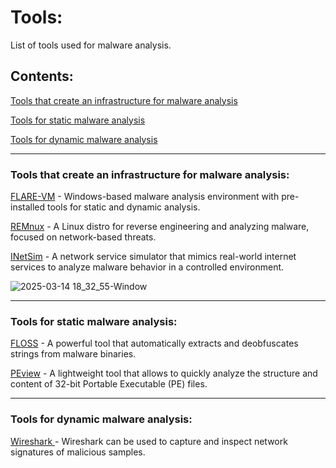 # Tools:
List of tools used for malware analysis.

## Contents: 
[Tools that create an infrastructure for malware analysis](https://github.com/sapan322/Raman-Cybersecurity-Portfolio/blob/main/Malware%20Development%20&%20Analysis/Malware%20Analysis/Tools/README.md#tools-that-create-an-infrastructure-for-malware-analysis)

[Tools for static malware analysis](https://github.com/sapan322/Raman-Cybersecurity-Portfolio/blob/main/Malware%20Development%20&%20Analysis/Malware%20Analysis/Tools/README.md#tools-for-static-malware-analysis)

[Tools for dynamic malware analysis ](https://github.com/sapan322/Raman-Cybersecurity-Portfolio/blob/main/Malware%20Development%20%26%20Analysis/Malware%20Analysis/Tools/README.md#tools-for-dynamic-malware-analysis)

---

### Tools that create an infrastructure for malware analysis:

[FLARE-VM](https://github.com/sapan322/Raman-Cybersecurity-Portfolio/blob/main/Malware%20Development%20%26%20Analysis/Malware%20Analysis/Tools/FLARE-VM.md) - Windows-based malware analysis environment with pre-installed tools for static and dynamic analysis.

[REMnux](https://github.com/sapan322/Raman-Cybersecurity-Portfolio/blob/main/Malware%20Development%20%26%20Analysis/Malware%20Analysis/Tools/REMnux.md) - A Linux distro for reverse engineering and analyzing malware, focused on network-based threats.

[INetSim](https://github.com/sapan322/Raman-Cybersecurity-Portfolio/blob/main/Malware%20Development%20%26%20Analysis/Malware%20Analysis/Tools/INetSim.md) -  A network service simulator that mimics real-world internet services to analyze malware behavior in a controlled environment.

![2025-03-14 18_32_55-Window](https://github.com/user-attachments/assets/3768d8b4-0ddb-4643-808b-a6f249c11d78)

---

### Tools for static malware analysis:

[FLOSS](https://github.com/sapan322/Raman-Cybersecurity-Portfolio/blob/main/Malware%20Development%20%26%20Analysis/Malware%20Analysis/Tools/FLOSS.md) - A powerful tool that automatically extracts and deobfuscates strings from malware binaries. 

[PEview](https://github.com/sapan322/Raman-Cybersecurity-Portfolio/blob/main/Malware%20Development%20%26%20Analysis/Malware%20Analysis/Tools/PEview.md) - A lightweight tool that allows to quickly analyze the structure and content of 32-bit Portable Executable (PE) files.

---

### Tools for dynamic malware analysis:

[Wireshark ](https://github.com/sapan322/Raman-Cybersecurity-Portfolio/blob/main/Malware%20Development%20&%20Analysis/Malware%20Analysis/Tools/Wireshark.md#wireshark) - Wireshark can be used to capture and inspect network signatures of malicious samples.
